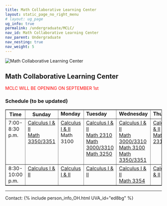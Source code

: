 ```yaml
---
title: Math Collaborative Learning Center
layout: static_page_no_right_menu
# layout: ug_page
ug_info: true
permalink: /undergraduate/MCLC/
nav_id: Math Collaborative Learning Center
nav_parent: Undergraduate
nav_nesting: true
nav_weight: 5
---
```


<img src="{{site.url}}/undergraduate/MCLC/MCLC_logo.png" style="max-width:70%;max-height:350px;height:auto;width:auto;" alt="Math Collaborative Learning Center">

<h2 class="mb-4">Math Collaborative Learning Center</h2>

<p style="color:Red;"> MCLC WILL BE OPENING ON SEPTEMBER 1st </p>




<h3 class="mb-4 mt-4">Schedule (to be updated)</h3>

<table width="100%" border="1" cellspacing="2" cellpadding="2">
<tbody>
    <tr>
    <th valign="top">Time<br>
    </th>
    <th valign="top"><b>Sunday</b><br>
    </th>
    <td valign="top"><b>Monday</b><br>
    </td>
    <td valign="top"><b>Tuesday</b><br>
    </td>
    <td valign="top"><b>Wednesday</b><br>
    </td>
    <td valign="top"><b>Thursday</b><br>
    </td>
    </tr>
    <tr>
    <td valign="top">7:00-8:30 p.m.<br>
    </td>
    <td valign="top"><a
        href="https://virginia.zoom.us/j/2369587">Calculus I
        &amp; II </a><br>
        <a href="https://virginia.zoom.us/j/5795546">Math 3350/3351</a> 
    </td>
    <td valign="top"><a
        href="https://virginia.zoom.us/j/4600303">Calculus I
        &amp; II</a> <br>
        Math 3100
    </td>
    <td valign="top"><a
        href="https://virginia.zoom.us/j/5795546">Calculus I
        &amp; II</a><br>
        <a href="https://virginia.zoom.us/j/5795546">Math 2310</a><br> 
        <a href="https://virginia.zoom.us/j/5795546">Math 3000/3310</a><br> 
        <a href="https://virginia.zoom.us/j/5795546">Math 3250</a><br> 
    </td>
    <td valign="top"><a
        href="https://virginia.zoom.us/j/6939765">Calculus I
        &amp; II </a> <br>
        <a href="https://virginia.zoom.us/j/5795546">Math 3000/3310</a><br> 
        <a href="https://virginia.zoom.us/j/5795546">Math 3100</a><br> 
        <a href="https://virginia.zoom.us/j/5795546">Math 3350/3351</a><br> 
    </td>
    <td valign="top"><a
        href="https://virginia.zoom.us/j/7088066">Calculus I
        &amp; II </a> <br>
       <a href="https://virginia.zoom.us/j/5795546">Math 2310</a><br> 
    </td>
    </tr> 
    <tr>
    <td valign="top">8:30-10:00 p.m.<br>
    </td>
    <td valign="top"><a
         href="https://virginia.zoom.us/j/2369587">Calculus I
        &amp; II</a><br>
    </td>
    <td valign="top"><a
        href="https://virginia.zoom.us/j/4600303">Calculus I
        &amp; II</a>
    </td>
    <td valign="top"><a
        href="https://virginia.zoom.us/j/5795546">Calculus I
        &amp; II</a><br>
        <!-- <a href="https://virginia.zoom.us/j/5795546">Math 3100</a><br>
        <a href="https://virginia.zoom.us/j/5795546">Math
        3350/51</a><br> -->
    </td>
    <td valign="top"><a
        href="https://virginia.zoom.us/j/6939765">Calculus I
        &amp; II</a> <br>
        <a href="https://virginia.zoom.us/j/5795546">Math 3354</a>
    </td>
    <td valign="top"><a
        href="https://virginia.zoom.us/j/7088066">Calculus I
        &amp; II </a><br>
    </td>
    </tr>
</tbody>
</table>



---

Contact: {% include person_info_OH.html UVA_id="ed8bg" %}
